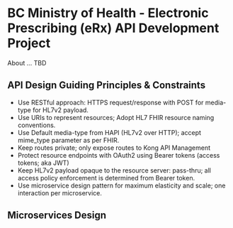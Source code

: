 # BC Ministry of Health - Electronic Prescribing (eRx) API Development Project

About ... TBD

## API Design Guiding Principles & Constraints

- Use RESTful approach: HTTPS request/response with POST for media-type for HL7v2 payload.
- Use URIs to represent resources; Adopt HL7 FHIR resource naming conventions.
- Use Default media-type from HAPI (HL7v2 over HTTP); accept mime_type parameter as per FHIR.
- Keep routes private; only expose routes to Kong API Management
- Protect resource endpoints with OAuth2 using Bearer tokens (access tokens; aka JWT)
- Keep HL7v2 payload opaque to the resource server:  pass-thru; all access policy enforcement is determined from Bearer token.
- Use microservice design pattern for maximum elasticity and scale; one interaction per microservice.

## Microservices Design

